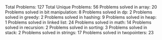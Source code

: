 Total Problems: 127
Total Unique Problems: 56
Problems solved in array: 20
Problems solved in bit manipulation: 8
Problems solved in dp: 2
Problems solved in greedy: 2
Problems solved in hashing: 9
Problems solved in heap: 1
Problems solved in linked list: 24
Problems solved in math: 14
Problems solved in recursion: 2
Problems solved in sorting: 3
Problems solved in stack: 2
Problems solved in strings: 17
Problems solved in twopointers: 23
